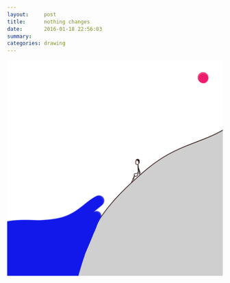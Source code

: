 ```yaml
---
layout:     post
title:      nothing changes
date:       2016-01-18 22:56:03
summary:    
categories: drawing
---
```

![nothing changes](/images/diary/nothing-changes.png "#FML")
